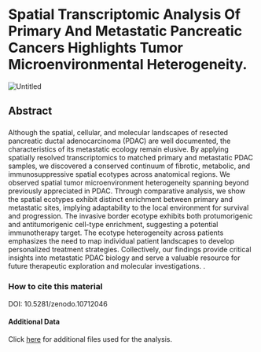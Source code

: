 # Spatial Transcriptomic Analysis Of Primary And Metastatic Pancreatic Cancers Highlights Tumor Microenvironmental Heterogeneity.

![Untitled](https://github.com/Masood-Lab/PDAC_Mets/assets/154272206/8b06c1ce-94c6-4790-9cba-7cd5e08dac38)


## Abstract
###
Although the spatial, cellular, and molecular landscapes of resected pancreatic ductal adenocarcinoma (PDAC) are well documented, the characteristics of its metastatic ecology remain elusive. By applying spatially resolved transcriptomics to matched primary and metastatic PDAC samples, we discovered a conserved continuum of fibrotic, metabolic, and immunosuppressive spatial ecotypes across anatomical regions. We observed spatial tumor microenvironment heterogeneity spanning beyond previously appreciated in PDAC. Through comparative analysis, we show the  spatial ecotypes exhibit distinct enrichment between primary and metastatic sites, implying adaptability to the local environment for survival and progression. The invasive border ecotype exhibits both protumorigenic and antitumorigenic cell-type enrichment, suggesting a potential immunotherapy target. The ecotype heterogeneity across patients emphasizes the need to map individual patient landscapes to develop personalized treatment strategies. Collectively, our findings provide critical insights into metastatic PDAC biology and serve a valuable resource for future therapeutic exploration and molecular investigations.
. 
### How to cite this material
DOI: 10.5281/zenodo.10712046
#### Additional Data
Click [here](https://zenodo.org/records/10712047) for additional files used for the analysis.
